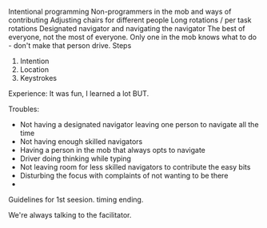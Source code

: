 Intentional programming
Non-programmers in the mob and ways of contributing
Adjusting chairs for different people
Long rotations / per task rotations
Designated navigator and navigating the navigator
The best of everyone, not the most of everyone.
Only one in the mob knows what to do - don't make that person drive.
Steps
1. Intention
2. Location
3. Keystrokes

Experience: It was fun, I learned a lot BUT.

Troubles:
  * Not having a designated navigator leaving one person to navigate all the time
  * Not having enough skilled navigators
  * Having a person in the mob that always opts to navigate
  * Driver doing thinking while typing
  * Not leaving room for less skilled navigators to contribute the easy bits
  * Disturbing the focus with complaints of not wanting to be there
  *


Guidelines for 1st seesion. timing ending.

We're always talking to the facilitator. 
